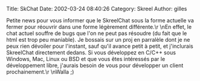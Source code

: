 Title: SkChat
Date: 2002-03-24 08:40:26
Category: Skreel
Author: gilles

Petite news pour vous informer que le SkreelChat sous la forme actuelle va fermer pour réouvrir dans une forme légèrement différente.\r
\nEn effet, le chat actuel souffre de bugs que l'on ne peut pas résoudre (du fait que le html est trop peu maniable). Je bossais sur un proj en parralèle dont je ne peux rien dévoiler pour l'instant, sauf qu'il avance petit à petit, et j'inclurais SkreelChat directement dedans. Si vous développez en C/C++ sous Windows, Mac, Linux ou BSD et que vous êtes intéressés par le développement libre, j'aurais besoin de vous pour développer un client prochainement.\r
\nWalla ;)